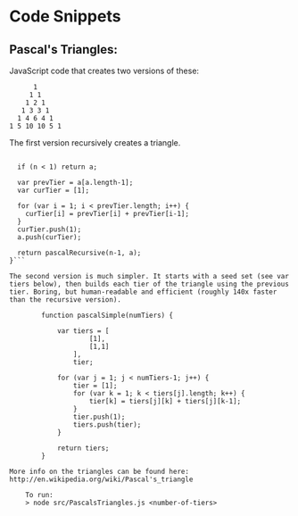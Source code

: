Code Snippets
===========================

Pascal's Triangles:
---------------------------

JavaScript code that creates two versions of these:

          1
         1 1
        1 2 1
       1 3 3 1
      1 4 6 4 1
    1 5 10 10 5 1

The first version recursively creates a triangle. 

```function pascalRecursive(n, a) {

  if (n < 1) return a;

  var prevTier = a[a.length-1];
  var curTier = [1];

  for (var i = 1; i < prevTier.length; i++) {
    curTier[i] = prevTier[i] + prevTier[i-1];
  }
  curTier.push(1);
  a.push(curTier);

  return pascalRecursive(n-1, a);
}```

The second version is much simpler. It starts with a seed set (see var tiers below), then builds each tier of the triangle using the previous tier. Boring, but human-readable and efficient (roughly 140x faster than the recursive version).

		function pascalSimple(numTiers) {

			var tiers = [
					[1],
					[1,1]
				],
				tier;

			for (var j = 1; j < numTiers-1; j++) {
				tier = [1];
				for (var k = 1; k < tiers[j].length; k++) {
					tier[k] = tiers[j][k] + tiers[j][k-1];
				}
				tier.push(1);
				tiers.push(tier);
			}

			return tiers;
		}

More info on the triangles can be found here: http://en.wikipedia.org/wiki/Pascal's_triangle

	To run:
	> node src/PascalsTriangles.js <number-of-tiers>